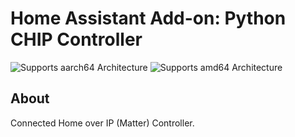 # Home Assistant Add-on: Python CHIP Controller

![Supports aarch64 Architecture][aarch64-shield]
![Supports amd64 Architecture][amd64-shield]

## About

Connected Home over IP (Matter) Controller.

[aarch64-shield]: https://img.shields.io/badge/aarch64-yes-green.svg
[amd64-shield]: https://img.shields.io/badge/amd64-yes-green.svg
